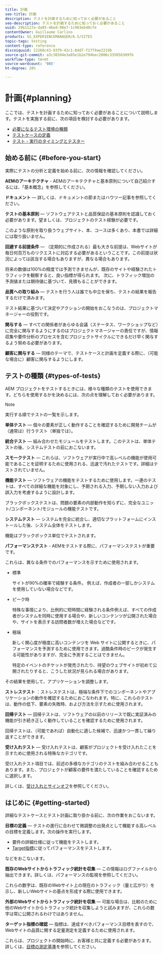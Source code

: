 ```yaml
---
title: 計画
seo-title: 計画
description: テストを計画するために知っておく必要があること
seo-description: テストを計画するために知っておく必要があること
uuid: 29b1127a-da85-46ed-98e7-1c983eb40cfe
contentOwner: Guillaume Carlino
products: SG_EXPERIENCEMANAGER/6.5/SITES
topic-tags: testing
content-type: reference
discoiquuid: 12268c43-93f9-42c1-8dd7-f17f9ae2219b
source-git-commit: a3c303d4e3a85e1b2e794bec2006c335056309fb
workflow-type: tm+mt
source-wordcount: '985'
ht-degree: 28%

---
```



# 計画{#planning}

ここでは、テストを計画するために知っておく必要があることについて説明します。テストを実施する前に、次の項目を検討する必要があります。

* [必要になるテスト環境の種類](/help/sites-developing/test-environments.md)
* [テストケースの定義](/help/sites-developing/test-cases.md)
* [テスト - 実行のタイミングとテスター](/help/sites-developing/when-who.md)

## 始める前に {#before-you-start}

実際にテストの分析と定義を始める前に、次の情報を確認してください。

**AEMのアーキテクチャ**  - AEMのアーキテクチャと基本原則について自己紹介するには、「基本概念」を参照してください。

**ドキュメント**  — 詳しくは、ドキュメントの節またはハウツー記事を参照してください。

**テストの基本原則**  — ソフトウェアテストと品質保証の基本原則を認識しておく必要があります。望ましくは、プロジェクトのテスト経験が必要です。

このような原則を取り扱うウェブサイト、本、コースは多くあり、本書では詳細には取り扱いません。

**回避する前提条件**  — （定期的に作成される）最も大きな前提は、Webサイトが毎日何百万ものリクエストに対応する必要があるということです。この前提は状況によっては該当する場合もありますが、異なる場合もあります。

将来の数値は100%の精度では予測できませんが、既存のサイトや経験されたトラフィックを観察すると、良い指標が得られます。 次に、トラフィック増加の予測値または期待値に基づいて、見積もることができます。

**品質への取り組み**  — テストを行う人は誰でも中立を保ち、テストの結果を報告するだけで済みます。

テスト結果に基づいて決定やアクションの開始をおこなうのは、プロジェクトマネージャーの役割です。

**関与する**  — すべての関係者があらゆる会議（ステータス、ワークショップなど）に完全に関与するようにするのはプロジェクトマネージャーの責任ですが、情報収集や要件分析のプロセスを含むプロジェクトサイクルにできるだけ早く関与するよう努める必要があります。

**顧客に関与する**  — 同様のテーマで、テストケースと計画を定義する際に、（可能な場合に）顧客に関与するようにします。

## テストの種類 {#types-of-tests}

AEM プロジェクトをテストするときには、様々な種類のテストを使用できます。どちらを使用するかを決めるには、次の点を理解しておく必要があります。

>[!NOTE]
>
>実行する順でテストの一覧を示します。

**単体テスト**  — 個々の要素が正しく動作することを確認するために開発チームが（通常は）行うテスト（単独では）。

**統合テスト**  — 組み合わせたモジュールをテストします。このテストは、単体テストの後、システムテストの前におこないます。

**スモークテスト**  — これらは、ソフトウェアが実行中で高レベルの機能が使用可能であることを証明するために使用される、迅速で汚れたテストです。詳細はテストされていません。

**機能テスト**  — ソフトウェアの機能をテストするために使用します。一連のテストは、すべての詳細な機能を対象にし、予期される入力、予期しない入力および誤入力を考慮するように設計します。

ブラックボックステストは、問題の要素の内部動作を知らずに、完全なユニット/コンポーネント/モジュールの機能テストです。

**システムテスト**  — システムを完全に統合し、適切なプラットフォームにインストールした後、システム全体をテストします。

機能はブラックボックス単位でテストされます。

**パフォーマンステスト**  - AEMをテストする際に、パフォーマンステストが重要です。

これらは、異なる条件でのパフォーマンスを示すために使用されます。

* 標準

   サイトが90%の確率で経験する条件。 例えば、作成者の一部しかシステムを使用していない場合などです。

* ピーク時

   特殊な事情により、比例的に短時間に経験される条件例えば、すべての作成者がシステムを同時に使用する場合や、新しいコンテンツが公開された場合や、サイトを表示する訪問者数が増えた場合などです。

* 極端

   新しく関心度が極度に高いコンテンツを Web サイトに公開するときに、パフォーマンスを予測するために使用できます。過酷条件時のピークが発生する可能性がありますが、完全に予測することはできません。

   特定のイベントのチケットが発売されたり、待望のウェブサイトが初めて公開されたりすると、こうした状況が見られる場合があります。

その結果を使用して、アプリケーションを調整します。

**ストレステスト** ：ストレステストは、極端な条件下でのコンポーネントやアプリケーションの動作を確認するためにおこなわれます。特に、これらのテストは、動作の低下、要素の失敗時、および方法を示すために使用されます。

**回帰テスト**  — 回帰テストは、ソフトウェアの以前のリリースで既に実証済みの機能が引き続き正しく動作していることを確認するために使用されます。

回帰テストは、（可能であれば）自動化に適した候補で、迅速かつ一貫して繰り返すことができます。

**受け入れテスト**  — 受け入れテストは、顧客がプロジェクトを受け入れたことを示すために使用される特殊なカテゴリです。

受け入れテスト項目では、前述の多様なカテゴリのテストを組み合わせることもあります。また、プロジェクトが顧客の要件を満たしていることを確認するために選択します。

詳しくは、[受け入れとサインオフ](/help/sites-developing/acceptance-signoff.md)を参照してください。

## はじめに {#getting-started}

詳細なテストケースとテスト計画に取り掛かる前に、次の作業をおこないます。

**目標の定義**  — テストの進行に合わせて微調整の出発点として機能する高レベルの目標を定義します。次の操作を実行します。

* 要件の詳細仕様に従って機能をテストします。
* [Target指標](/help/managing/best-practices-further-reference.md#key-performance-indicators-and-target-metrics)に従ってパフォーマンスをテストします。

などをおこないます。

**既存のWebサイトからトラフィック統計を収集**  — この情報はログファイルから抽出できます。詳しくは、パフォーマンスの監視を参照してください。

これらの数字は、既存のWebサイト上の現在のトラフィック（量と広がり）を示し、新しいWebサイトの基点を形成する際に使用できます。

**外部のWebサイトからトラフィック統計を収集**  — 可能な場合は、比較のために他のWebサイトからトラフィック統計を収集しようと試みますが、これらの数字は常に公開されるわけではありません。

**ターゲット指標の確認**  — 指標は、達成すべきパフォーマンス目標を表すので、Webサイトの品質に関する定量測定を定義するために使用されます。

これらは、プロジェクトの開始時に、お客様と共に定義する必要があります。 詳しくは、[目標の測定基準](/help/sites-developing/planning.md)を参照してください。
